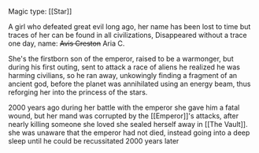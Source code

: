 Magic type: [[Star]]
 
 A girl who defeated great evil long ago, her name has been lost to time but traces of her can be found in all civilizations, Disappeared without a trace one day, name: ~~Avis Creston~~ Aria C.

 She's the firstborn son of the emperor, raised to be a warmonger, but during his first outing, sent to attack a race of aliens he realized he was harming civilians, so he ran away, unkowingly finding a fragment of an ancient god, before the planet was annihilated using an energy beam, thus reforging her into the princess of the stars.

  2000 years ago during her battle with the emperor she gave him a fatal wound, but her mand was corrupted by the [[Emperor]]'s attacks, after nearly killing someone she loved she sealed herself away in [[The Vault]]. she was unaware that the emperor had not died, instead going into a deep sleep until he could be recussitated 2000 years later